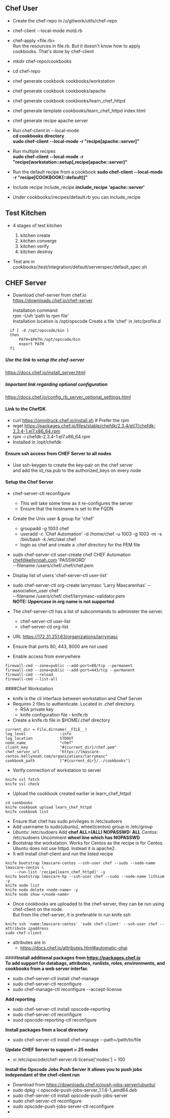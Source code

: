 
## Chef User
* Create the chef-repo in /u/gitwork/utils/chef-repo
* chef-client --local-mode motd.rb

* chef-apply <file.rb>  
  Run the resources in file.rb. But it doesn't know how to apply cookbooks.
  That's done by chef-client

* mkdir chef-repo/cookbooks
* cd chef-repo
* chef generate cookbook cookbooks/workstation
* chef generate cookbook cookbooks/apache

* chef generate cookbook cookbooks/learn_chef_httpd
* chef generate template cookbooks/learn_chef_httpd index.html


* chef generate recipe apache server

* Run chef-client in --local-mode  
  __cd cookbooks directory__  
  __sudo chef-client --local-mode -r "recipe[apache::server]"__  
  
* Run multiple recipes  
  __sudo chef-client --local-mode -r "recipe[workstation::setup],recipe[apache::server]"__  

* Run the default recipe from a cookbook
  __sudo chef-client --local-mode -r "recipe[COOKBOOK(::default)]"__

* Include recipe include_recipe
  **include_recipe 'apache::server'**

* Under cookbooks/<cookbook>/recipes/default.rb you can include_recipe


## Test Kitchen
* 4 stages of test kitchen
  1. kitchen create
  2. kitchen converge
  3. kitchen verify
  4. kitchen destroy

* Test are in cookbooks/<cookbook>/test/integration/default/serverspec/default_spec.sh

## CHEF Server  
* Download chef-server from chef.io  
  https://downloads.chef.io/chef-server
  
  Installation command  
  rpm -Uvh 'path to rpm file'  
  Installation location is /opt/opscode
  Create a file 'chef' in /etc/profile.d
```angular2html
  if [ -d /opt/opscode/bin ]  
  then  
      PATH=$PATH:/opt/opscode/bin  
      export PATH  
  fi
```
##### Use the link to setup the chef-server
  https://docs.chef.io/install_server.html

##### Important link regarding optional configuration
  https://docs.chef.io/config_rb_server_optional_settings.html

#### Link to the ChefDK
* curl https://omnitruck.chef.io/install.sh # Prefer the rpm
* wget https://packages.chef.io/files/stable/chefdk/2.3.4/el/7/chefdk-2.3.4-1.el7.x86_64.rpm
* rpm -i chefdk-2.3.4-1.el7.x86_64.rpm
* Installed in /opt/chefdk

#### Ensure ssh access from CHEF Server to all nodes
* Use ssh-keygen to create the key-pair on the chef server  
  and add the id_rsa.pub to the authorized_keys on every node

#### Setup the Chef Server
* chef-server-ctl reconfigure
  * This will take some time as it re-configures the server
  * Ensure that the hostname is set to the FQDN  
* Create the Unix user & group for 'chef'  
  * groupadd -g 1003 chef
  * useradd -c 'Chef Automation' -d /home/chef -u 1003 -g 1003 -m -s /bin/bash -k /etc/skel chef
  * login as chef and create a .chef directory for the PEM file
* sudo chef-server-ctl user-create chef CHEF Automation chef@kellynoah.com 'PASSWORD' \
  --filename /users/chef/.chef/chef.pem
* Display list of users 'chef-server-ctl user-list'
* sudo chef-server-ctl org-create larrymasc 'Larry Mascarenhas' --association_user chef \
  --filename /users/chef/.chef/larrymasc-validator.pem  
    **NOTE: Uppercase in org name is not supported**  

* The chef-server-ctl has a list of subcommands to administer the server.
  * chef-server-ctl user-list
  * chef-server-ctl org-list
* URL https://172.31.251.63/organizations/larrymasc
* Ensure that ports 80, 443, 8000 are not used
* Enable access from everywhere
```angular2html
firewall-cmd --zone=public --add-port=80/tcp --permanent
firewall-cmd --zone=public --add-port=443/tcp --permanent
firewall-cmd --reload
firewall-cmd --list-all
```
####Chef Workstation
* knife is the cli interface between workstation and Chef Server
* Requires 2 files to authenticate. Located in .chef directory.
    * RSA private key
    * knife configuration file - knife.rb
* Create a knife.rb file in $HOME/.chef directory
```angular2html
current_dir = File.dirname(__FILE__)
log_level               :info
log_location            STDOUT
node_name               "chef"
client_key              "#{current_dir}/chef.pem"
chef_server_url         "https://lmascare-centos.kellynoah.com/organizations/larrymasc"
cookbook_path           ["#{current_dir}/../cookbooks"]
```    
* Verify connection of workstation to server
```angular2html
knife ssl fetch
knife ssl check
```
* Upload the cookbook created earlier ie learn_chef_httpd
```angular2html
cd cookbooks
knife cookbook upload learn_chef_httpd
knife cookbook list
``` 
* Ensure that chef has sudo privileges in /etc/sudoers
* Add username to sudo(ubuntu), wheel(centos) group in /etc/group
* _Ubuntu_: /etc/sudoers Add __chef    ALL=(ALL) NOPASSWD: ALL__ 
  _Centos_: /etc/sudoers Uncomment __wheel line which has NOPASSWD__
* Bootstrap the workstation. Works for Centos as the recipe is for Centos.  
  Ubuntu does not use httpd. Instead it is apache2.
* It will install chef-client and run the listed recipe
```angular2html
knife bootstrap lmascare-centos --ssh-user chef --sudo --node-name lmascare-centos \
    --run-list 'recipe[learn_chef_httpd]' -y
knife bootstrap lmascare-hp --ssh-user chef --sudo --node-name lithium -y
knife node list
knife node delete <node-name> -y
knife node show </node-name>
```

* Once cookbooks are uploaded to the chef-server, they can be run using chef-client on the node.  
  But from the chef-server, it is preferable to run knife ssh  
```apple js
knife ssh 'name:lmascare-centos' 'sudo chef-client' --ssh-user chef --attribute ipaddress
sudo chef-client
```
  * attributes are in 
    * https://docs.chef.io/attributes.html#automatic-ohai  
  

####**Install additional packages from https://packages.chef.io**  
**To add support for databags, attributes, runlists, roles, environments, and cookbooks from a 
web server interfac**
* sudo chef-server-ctl install chef-manage
* sudo chef-server-ctl reconfigure
* sudo chef-manage-ctl reconfigure --accept-license

**Add reporting**
* sudo chef-server-ctl install opscode-reporting
* sudo chef-server-ctl reconfigure
* suod opscode-reporting-ctl reconfigure

**Install packages from a local directory**
* sudo chef-server-ctl install chef-manage --path=/path/to/file 

**Update CHEF Server to support > 25 nodes**
* vi /etc/opscode/chef-server.rb
license['nodes'] = 100



**Install the Opscode Jobs Push Server**
**It allows you to push jobs independant of the chef-client run**
* Download from https://downloads.chef.io/push-jobs-server/ubuntu/
* sudo dpkg -i opscode-push-jobs-server_1.1.6-1_amd64.deb
* sudo chef-server-ctl install opscode-push-jobs-server
* sudo chef-server-ctl reconfigure
* sudo opscode-push-jobs-server-ctl reconfigure
* 
